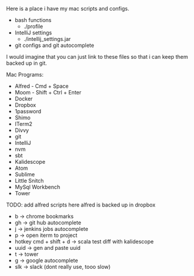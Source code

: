 Here is a place i have my mac scripts and configs.

* bash functions
    - ./profile
* IntelliJ settings
    - ./intellij_settings.jar
* git configs and git autocomplete

I would imagine that you can just link to these files so that i can keep them backed up in git.

Mac Programs:
* Alfred - Cmd + Space
* Moom - Shift + Ctrl + Enter
* Docker
* Dropbox
* 1password
* Shimo
* ITerm2
* Divvy
* git
* IntelliJ
* nvm
* sbt
* Kalidescope
* Atom
* Sublime
* Little Snitch
* MySql Workbench
* Tower

TODO:
add alfred scripts here
alfred is backed up in dropbox

* b -> chrome bookmarks
* gh -> git hub autocomplete
* j -> jenkins jobs autocomplete
* p -> open iterm to project
* hotkey cmd + shift + d -> scala test diff with kalidescope
* uuid -> gen and paste uuid
* t -> tower
* g -> google autocomplete
* slk -> slack (dont really use, tooo slow)